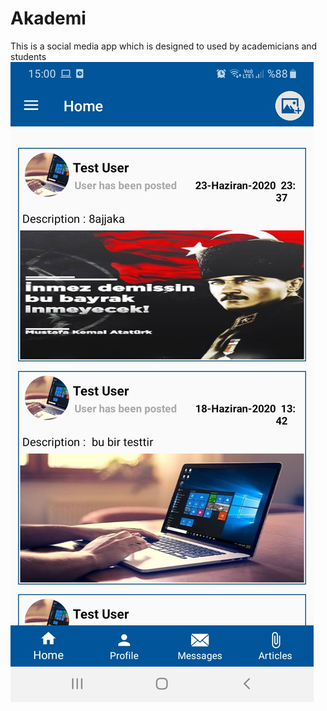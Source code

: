 # Akademi
This is a social media app which is designed to used by academicians and students 
![](projeimage/1.jpeg)
